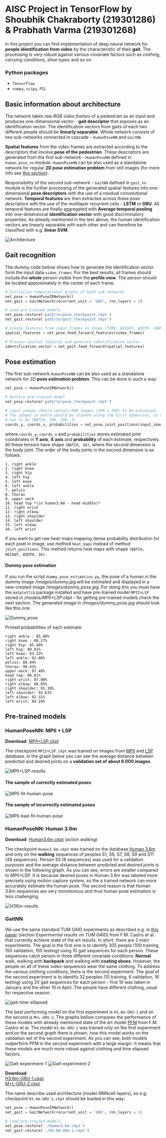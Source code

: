 # AISC Project in TensorFlow by Shoubhik Chakraborty (219301286) & Prabhath Varma (219301268)

In this project you can find implementation of deep neural network for **people identification from video** by the characteristic of their **gait**. The processing is very robust against various covariate factors such as *clothing*, *carrying conditions*, *shoe types* and so on.


### Python packages

- `TensorFlow`
- `numpy`, `scipy`, `PIL`

## Basic information about architecture

The network takes *raw RGB video frames* of a pedestrian as an input and produces one-dimensional vector - **gait descriptor** that exposes as an identification vector. The identification vectors from gaits of each two different people should be **linearly separable**. Whole network consists of two sub-networks connected in cascade - `HumanPoseNN` and `GaitNN`.

**Spatial features** from the video frames are extracted according to the descriptors that involve **pose of the pedestrian**. These descriptors are generated from the first sub-network - `HumanPoseNN` defined in `human_pose_nn` module. `HumanPoseNN` can be also used as a standalone network for regular **2D pose estimation problem** from still images (for more info see [this section](#pose-estimation)).

Responsibility of the second sub-network - `GaitNN` defined in `gait_nn` module is the further processing of the generated spatial features into one-dimensional **pose descriptors** with the use of a residual convolutional network. **Temporal features** are then extracted across these *pose descriptors* with the use of the multilayer recurrent cells - **LSTM** or **GRU**. All temporal features are finally aggregated with **Average temporal pooling** into one-dimensional **identification vector** with good discriminatory properties. As already mentioned in the text above, the human identification vectors are linearly separable with each other and can therefore be classified with e.g. **linear SVM**.

![Architecture](architecture.jpg)

## Gait recognition

The dummy code bellow shows how to generate the identification vector form the input data `video_frames`. For the best results, all frames should include the **whole** person visible from the **profile view**. The person should be located approximately in the center of each frame. 

```python
# Initialize computational graphs of both sub-networks
net_pose = HumanPoseIRNetwork()
net_gait = GaitNetwork(recurrent_unit = 'GRU', rnn_layers = 2)

# Load pre-trained models
net_pose.restore('path/to/pose_checkpoint.ckpt')
net_gait.restore('path/to/gait_checkpoint.ckpt')

# Create features from input frames in shape (TIME, HEIGHT, WIDTH, CHANNELS) 
spatial_features = net_pose.feed_forward_features(video_frames)

# Process spatial features and generate identification vector 
identification_vector = net_gait.feed_forward(spatial_features)
```

## Pose estimation

The first sub-network `HumanPoseNN` can be also used as a standalone network for 2D **pose estimation problem**. This can be done in such a way:

```python
net_pose = HumanPoseIRNetwork()

# Restore pre-trained model
net_pose.restore('path/to/pose_checkpoint.ckpt')

# input_images should contain RGB images (299 x 299) to be processed.
# The images in batch should be stacked along the first dimension, so the shape of input_images 
# has to be (BATCH, 299, 299, 3)
coords_y, coords_x, probabilities = net_pose.joint_positions(input_images)
```
where `coords_y`, `coords_x` and `probabilities` stores estimated joint coordinates in **Y axis**, **X axis** and **probability** of each estimate, respectively. All these tensors have shape `(BATCH, 16)`, where the second dimension is the body joint. The order of the body joints in the second dimension is as follows:

```
1. right ankle 
2. right knee 
3. right hip
4. left hip
5. left knee
6. left ankle
7. pelvis
8. thorax
9. upper neck
10. head top *(in human3.6m - head middle)*
11. right wrist
12. right elbow
13. right shoulder
14. left shoulder
15. left elbow
16. left wrist
```

If you want to get raw heat-maps mapping dense probability distribution for each pixel in image, use method `heat_maps` instead of method `joint_positions`. This method returns heat maps with shape `(BATCH, HEIGHT, WIDTH, 16)`. 

#### Dummy pose estimation

If you run the script `dummy_pose_estimation.py`, the pose of a human in the dummy image */images/dummy.jpg* will be estimated and displayed in a new-created image */images/dummy_pose.jpg*. For doing this you must have the `matplotlib` package installed and have pre-trained model `MPII+LSP` stored in */models/MPII+LSP.ckpt* - for getting pre-trained models check the next section. The generated image in */images/dummy_pose.jpg* should look like this one:

![Dummy_pose](dummy_pose_gt.jpg)

Printed probabilities of each estimate:

```
right ankle : 85.80%
right knee : 80.27%
right hip: 85.40%
left hip: 80.01%
left knee: 83.32%
left ankle: 92.08%
pelvis: 88.84%
thorax: 96.41%
upper neck: 97.40%
head top: 88.81%
right wrist: 87.90%
right elbow: 88.85%
right shoulder: 91.30%
left shoulder: 93.63%
left elbow: 92.31%
left wrist: 94.24%
```

## Pre-trained models

### HumanPoseNN: **MPII + LSP**

**Download**: [MPII+LSP.ckpt](https://drive.google.com/file/d/1bNoZkuI0TCqf_DV613SOAng3p6Y0Si6a/view?usp=sharing)

The checkpoint `MPII+LSP.ckpt` was trained on images from [MPII](http://human-pose.mpi-inf.mpg.de) and [LSP](http://www.comp.leeds.ac.uk/mat4saj/lsp.html) database. In the graph below you can see the average distance between predicted and desired joints on a **validation set of about 6 000 images**.

![MPII+LSP-results](mpii-results.jpg)

#### The sample of correctly estimated poses
![MPII-fit-human-pose](mpii-fit.jpg)

#### The sample of incorrectly estimated poses
![MPII-bad-fit-human-pose](mpii-fit-bad.jpg)

### HumanPoseNN: **Human 3.6m**

**Download**: [Human3.6m.ckpt](https://drive.google.com/file/d/1lup13q5lTzsbrRZafpNbVF8uUyblMpZ3/view?usp=sharing) (action *walking*)

The checkpoint `Human3.6m.ckpt` was trained on the database [Human 3.6m](http://vision.imar.ro/human3.6m/description.php) and only on the **walking** sequences of peoples S1, S6, S7, S8, S9 and S11 (48 sequences). Person S5 (8 sequences) was used for a validation purposes and the average distance between predicted and desired joints is shown in the following graph. As you can see, errors are smaller compared to MPII+LSP. It is because desired poses in Human 3.6m was labeled more precisely using motion capture system, so the a trained network can more accurately estimate the human pose. The second reason is that Human 3.6m sequences are very monotonous and thus human pose estimation is less challenging. 

![H36m-results](h36m-results.jpg)

### GaitNN


We use the same standard TUM GAID experiments as described e.g. in [this paper](https://arxiv.org/abs/1601.06931) (section *Experimental results on TUM GAID*) from F.M. Castro et al. that currently achieve state of the art results. In short, there are 2 main experiments. The goal in the first one is to identify 305 people (100 training, 150 validation, 155 testing) using 10 gait sequences for each person. These sequences catch person in three different covariate conditions: **Normal** walk, walking with **backpack** and walking with **coating shoes**. However, the people on all of these video-sequences wear the same clothing. To address the various clothing conditions, there is the second experiment. The goal of the second experiment is to identify 32 peoples (10 training, 6 validation, 16 testing) using 20 gait sequences for each person - first 10 was taken in January and the other 10 in April. The people have different clothing, usual for respective season. 

![gait-time-ellapsed](time-elapsed.jpg)

The best performing model on the first experiment is `H3.6m-GRU-1` and on the second is `M+L-GRU-2`. The graphs bellow compares the performance of these models with already mentioned state of the art model [PFM](https://arxiv.org/abs/1601.06931) from F.M. Castro et al. The model `H3.6m-GRU-1` was trained only on the first experiment and on the second graph there is shown, how this model works on the validation set of the second experiment. As you can see, both models outperform PFM in the second experiment with a large margin. It means that these models are much more robust against clothing and time elapsed factors. 

![Gait-experiment-1](ex1.jpg)
![Gait-experiment-2](ex2.jpg)

**Download**:<br>
[H3.6m-GRU-1.ckpt](H3.6m-GRU-1.ckpt)<br>
[M+L-GRU-2.ckpt](M+L-GRU-2.ckpt)

The name describe used architecture (model-RNNcell-layers), so e.g. checkpoint `H3.6m-GRU-1.ckpt` should be loaded in this way:
```python
net_pose = HumanPoseIRNetwork()
net_gait = GaitNetwork(recurrent_unit = 'GRU', rnn_layers = 1)

# Load pre-trained models
net_pose.restore('./Human3.6m.ckpt')
net_gait.restore('./H3.6m-GRU-1.ckpt')
```
